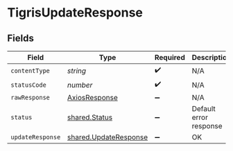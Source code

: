 # TigrisUpdateResponse


## Fields

| Field                                                          | Type                                                           | Required                                                       | Description                                                    |
| -------------------------------------------------------------- | -------------------------------------------------------------- | -------------------------------------------------------------- | -------------------------------------------------------------- |
| `contentType`                                                  | *string*                                                       | :heavy_check_mark:                                             | N/A                                                            |
| `statusCode`                                                   | *number*                                                       | :heavy_check_mark:                                             | N/A                                                            |
| `rawResponse`                                                  | [AxiosResponse](https://axios-http.com/docs/res_schema)        | :heavy_minus_sign:                                             | N/A                                                            |
| `status`                                                       | [shared.Status](../../models/shared/status.md)                 | :heavy_minus_sign:                                             | Default error response                                         |
| `updateResponse`                                               | [shared.UpdateResponse](../../models/shared/updateresponse.md) | :heavy_minus_sign:                                             | OK                                                             |